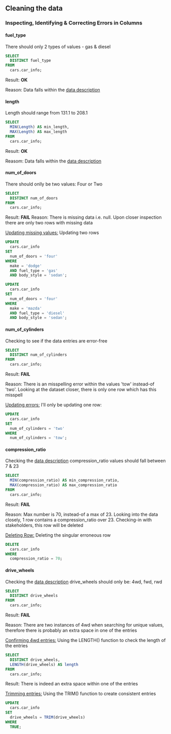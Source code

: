 ## Cleaning the data

### Inspecting, Identifying & Correcting Errors in Columns
#### fuel_type
There should only 2 types of values - gas & diesel

```sql
SELECT
  DISTINCT fuel_type
FROM
  cars.car_info;
```

Result: **OK**

Reason: Data falls within the [data description](https://archive.ics.uci.edu/ml/datasets/Automobile)

#### length
Length should range from 131.1 to 208.1

```sql
SELECT
  MIN(Length) AS min_length,
  MAX(Length) AS max_length
FROM
  cars.car_info;
```

Result: **OK**

Reasom: Data falls within the [data description](https://archive.ics.uci.edu/ml/datasets/Automobile)

#### num_of_doors
There should onlly be two values: Four or Two


```sql
SELECT
  DISTINCT num_of_doors
FROM
  cars.car_info;
```

Result: **FAIL**
Reason: There is missing data i.e. null. Upon closer inspection there are only two rows with missing data

<u>Updating missing values:</u>
Updating two rows

```sql
UPDATE
  cars.car_info
SET 
  num_of_doors = 'four'
WHERE
  make = 'dodge'
  AND fuel_type = 'gas'
  AND body_style = 'sedan';
```
```sql
UPDATE
  cars.car_info
SET 
  num_of_doors = 'four'
WHERE
  make = 'mazda'
  AND fuel_type = 'diesel'
  AND body_style = 'sedan';
```

#### num_of_cylinders
Checking to see if the data entries are error-free

```sql
SELECT
  DISTINCT num_of_cylinders
FROM
  cars.car_info;
```

Result: **FAIL**

Reason: There is an misspelling error within the values 'tow' instead-of 'two'. Looking at the dataset closer, there is only one row which has this misspell

<u>Updating errors:</u>
I'll only be updating one row:

```sql
UPDATE
  cars.car_info
SET
  num_of_cylinders = 'two'
WHERE
  num_of_cylinders = 'tow';
```

#### compression_ratio
Checking the [data description](https://archive.ics.uci.edu/ml/datasets/Automobile) compression_ratio values should fall between 7 & 23

```sql
SELECT
  MIN(compression_ratio) AS min_compression_ratio,
  MAX(compression_ratio) AS max_compression_ratio
FROM
  cars.car_info;
```

Result: **FAIL**

Reason: Max number is 70, instead-of a max of 23. Looking into the data closely, 1 row contains a compression_ratio over 23. Checking-in with stakeholders, this row will be deleted

<u>Deleting Row:</u>
Deleting the singular erroneous row

```sql
DELETE
  cars.car_info
WHERE 
  compression_ratio = 70;
```

#### drive_wheels
Checking the [data description](https://archive.ics.uci.edu/ml/datasets/Automobile) drive_wheels should only be: 4wd, fwd, rwd

```sql
SELECT
  DISTINCT drive_wheels
FROM
  cars.car_info;
```

Result: **FAIL**

Reason: There are two instances of 4wd when searching for unique values, therefore there is probably an extra space in one of the entries

<u>Confirming 4wd entries:</u>
Using the LENGTH() function to check the length of the entries

```sql
SELECT
  DISTINCT drive_wheels,
  LENGTH(drive_wheels) AS length
FROM
  cars.car_info;
```

Result: There is indeed an extra space within one of the entries

<u>Trimming entries:</u>
Using the TRIM() function to create consistent entries

```sql
UPDATE
  cars.car_info
SET
  drive_wheels = TRIM(drive_wheels)
WHERE 
  TRUE;
```
